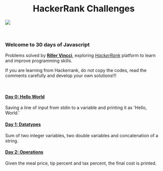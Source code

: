 # <h1 align="center"> HackerRank Challenges</align>

![](/30days.png)

<br />

### Welcome to 30 days of Javascript

Problems solved by [**Riller Vincci**](https://www.hackerrank.com/rillervincci), exploring [_HackerRank_](https://www.hackerrank.com/) platform to learn and improve programming skills.

If you are learning from Hackerrank, do not copy the codes, read the comments carefully and develop your own solutions!!!

<br />

#### [Day 0: Hello World](day0.js)

Saving a line of input from stdin to a variable and printing it as 'Hello, World.'

#### [Day 1: Datatypes](day1.js)

Sum of two integer variables, two double variables and concatenation of a string.

#### [Day 2: Operations](day2.js)

Given the meal price, tip percent and tax percent, the final cost is printed.
